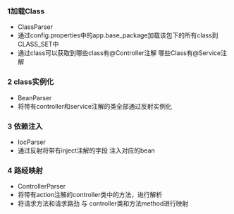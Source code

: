 


### 1加载Class
- ClassParser
- 通过config.properties中的app.base_package加载该包下的所有class到 CLASS_SET中
- 通过class可以获取到哪些class有@Controller注解 哪些Class有@Service注解

### 2 class实例化
- BeanParser
- 将带有controller和service注解的类全部通过反射实例化

### 3 依赖注入
- IocParser
- 通过反射将带有inject注解的字段 注入对应的bean

### 4 路经映射
- ControllerParser
- 将带有action注解的controller类中的方法，进行解析
- 将请求方法和请求路劲 与 controller类和方法method进行映射
